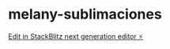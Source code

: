# melany-sublimaciones

[Edit in StackBlitz next generation editor ⚡️](https://stackblitz.com/~/github.com/Maurim90/melany-sublimaciones)